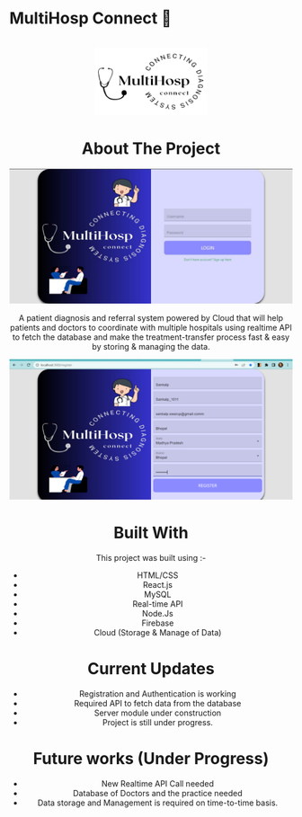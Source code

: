 # MultiHosp Connect 🏥

<!-- PROJECT LOGO -->
<br />
<div align="center">
  <a href="https://github.com/sankalp20/MultiHosp-Connect.git">
    <img src="MultiHosp Connect Logo.png" alt="Logo" width="200" height="120">
  </a>

<!-- ABOUT THE PROJECT -->
# About The Project

<p align-items="center">
<img width="640px" src="MultiHosp Connect.jpg"/>

A patient diagnosis and referral system powered by Cloud that will help patients and doctors to coordinate with multiple hospitals using realtime API to fetch the database and make the treatment-transfer process fast & easy by storing & managing the data.
  
<p align-items="center">
<img width="640px" src="Registration Page.png"/>
  
# Built With

This project was built using :-

- HTML/CSS
- React.js
- MySQL
- Real-time API
- Node.Js
- Firebase
- Cloud (Storage & Manage of Data)


# Current Updates

- Registration and Authentication is working
- Required API to fetch data from the database
- Server module under construction
- Project is still under progress.
  
# Future works (Under Progress)

- New Realtime API Call needed
- Database of Doctors and the practice needed
- Data storage and Management is required on time-to-time basis.


